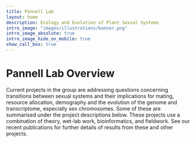```yaml
---
title: Pannell Lab
layout: home
description: Ecology and Evolution of Plant Sexual Systems
intro_image: "images/illustrations/banner.png"
intro_image_absolute: true
intro_image_hide_on_mobile: true
show_call_box: true
---
```


# Pannell Lab Overview

Current projects in the group are addressing questions concerning transitions between sexual systems and their implications for mating, resource allocation, demography and the evolution of the genome and transcriptome, especially sex chromosomes. Some of these are summarised under the project descriptions below. These projects use a combination of theory, wet-lab work, bioinformatics, and fieldwork. See our recent publications for further details of results from these and other projects.


